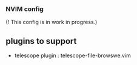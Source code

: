 ### NVIM config 
(! This config is in work in progress.) 

## plugins to support
- telescope plugin : telescope-file-browswe.vim 


